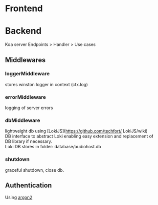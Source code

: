 # Frontend


# Backend
Koa server
Endpoints > Handler > Use cases

## Middlewares
### loggerMiddleware
stores winston logger in context (ctx.log)  

### errorMiddleware  
logging of server errors

### dbMiddleware
lightweight db using [LokiJS](https://github.com/techfort/ LokiJS/wiki)  
DB interface to abstract Loki enabling easy extension and replacement of DB library if necessary.   
Loki DB stores in folder: database/audiohost.db

### shutdown
graceful shutdown, close db.  

## Authentication
Using [argon2](https://github.com/ranisalt/node-argon2)
